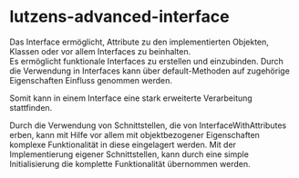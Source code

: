 # lutzens-advanced-interface
Das Interface ermöglicht, Attribute zu den implementierten Objekten, Klassen oder vor allem Interfaces zu beinhalten.  
Es ermöglicht funktionale Interfaces zu erstellen und einzubinden. 
Durch die Verwendung in Interfaces kann über default-Methoden auf zugehörige Eigenschaften Einfluss genommen werden. 

Somit kann in einem Interface eine stark erweiterte Verarbeitung stattfinden. 

Durch die Verwendung von Schnittstellen, die von InterfaceWithAttributes erben, kann mit Hilfe vor allem mit objektbezogener Eigenschaften komplexe Funktionalität in diese eingelagert werden. Mit der Implementierung eigener Schnittstellen, kann durch eine simple Initialisierung die komplette Funktionalität übernommen werden.
